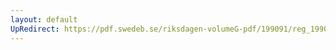 ```yaml
---
layout: default
UpRedirect: https://pdf.swedeb.se/riksdagen-volumeG-pdf/199091/reg_199091/reg_199091_0900.pdf
---
```

